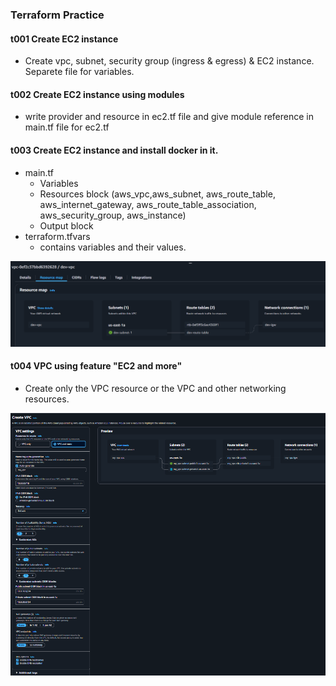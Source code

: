 ### Terraform Practice

#### t001 Create EC2 instance

- Create vpc, subnet, security group (ingress & egress) & EC2 instance. Separete file for variables.

#### t002 Create EC2 instance using modules

- write provider and resource in ec2.tf file and give module reference in main.tf file for ec2.tf

#### t003 Create EC2 instance and install docker in it.

- main.tf
    - Variables
    - Resources block (aws_vpc,aws_subnet, aws_route_table, aws_internet_gateway, aws_route_table_association, aws_security_group, aws_instance)
    - Output block
- terraform.tfvars
    - contains variables and their values.

![img](t003_ec2_add_docker/img_t003.png)

#### t004 VPC using feature "EC2 and more"

- Create only the VPC resource or the VPC and other networking resources.

![img](t004_VPC_using_EC2andMore/img_t004a.png)



